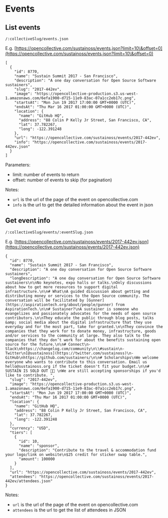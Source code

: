 # Events

## List events

`/:collectiveSlug/events.json`

E.g. [https://opencollective.com/sustainoss/events.json?limit=10\&offset=0](https://opencollective.com/sustainoss/events.json?limit=10\&offset=0)

```
[
  {
    "id": 8770,
    "name": "Sustain Summit 2017 - San Francisco",
    "description": "A one day conversation for Open Source Software sustainers",
    "slug": "2017-442ev",
    "image": "https://opencollective-production.s3.us-west-1.amazonaws.com/6efa1900-d715-11e9-83ac-07a1cc2eb17c.png",
    "startsAt": "Mon Jun 19 2017 17:00:00 GMT+0000 (UTC)",
    "endsAt": "Thu Mar 16 2017 01:00:00 GMT+0000 (UTC)",
    "location": {
      "name": "GitHub HQ",
      "address": "88 Colin P Kelly Jr Street, San Francisco, CA",
      "lat": 37.782267,
      "long": -122.391248
    },
    "url": "https://opencollective.com/sustainoss/events/2017-442ev",
    "info": "https://opencollective.com/sustainoss/events/2017-442ev.json"
  }
]
```

Parameters:

* limit: number of events to return
* offset: number of events to skip (for pagination)

Notes:

* `url` is the url of the page of the event on opencollective.com
* `info` is the url to get the detailed information about the event in json

## Get event info <a href="#get-info" id="get-info"></a>

`/:collectiveSlug/events/:eventSlug.json`

E.g. [https://opencollective.com/sustainoss/events/2017-442ev.json](https://opencollective.com/sustainoss/events/2017-442ev.json)

```
{
  "id": 8770,
  "name": "Sustain Summit 2017 - San Francisco",
  "description": "A one day conversation for Open Source Software sustainers",
  "longDescription": "A one day conversation for Open Source Software sustainers\n\nNo keynotes, expo halls or talks.\nOnly discussions about how to get more resources to support digital infrastructure.\n\n# What\nA guided discussion about getting and distributing money or services to the Open Source community. The conversation will be facilitated by [Gunner](https://aspirationtech.org/about/people/gunner) from AspirationTech.\n\n# Sustainer?\nA sustainer is someone who evangelizes and passionately advocates for the needs of open source contributors.\n\nThey educate the public through blog posts, talks &amp; social media about the digital infrastructure that they use everyday and for the most part, take for granted.\n\nThey convince the companies that they work for to donate money, infrastructure, goods and/or services to the community at large. They also talk to the companies that they don’t work for about the benefits sustaining open source for the future.\n\n# Connect\n- Slack\nhttps://changelog.com/community\n\\#sustain\n- Twitter\n[@sustainoss](https://twitter.com/sustainoss)\n- GitHub\nhttps://github.com/sustainers/\n\n# Scholarships\nWe welcome everyone who wants to contribute to this conversation. Email us hello@sustainoss.org if the ticket doesn't fit your budget.\n\n# SUSTAIN IS SOLD OUT 🎉🎉 \nWe are still accepting sponsorships if you'd like to contribute. ",
  "slug": "2017-442ev",
  "image": "https://opencollective-production.s3.us-west-1.amazonaws.com/6efa1900-d715-11e9-83ac-07a1cc2eb17c.png",
  "startsAt": "Mon Jun 19 2017 17:00:00 GMT+0000 (UTC)",
  "endsAt": "Thu Mar 16 2017 01:00:00 GMT+0000 (UTC)",
  "location": {
    "name": "GitHub HQ",
    "address": "88 Colin P Kelly Jr Street, San Francisco, CA",
    "lat": 37.782267,
    "long": -122.391248
  },
  "currency": "USD",
  "tiers": [
    {
      "id": 10,
      "name": "sponsor",
      "description": "Contribute to the travel & accommodation fund your logo/link on website\n$25 credit for sticker swap table.",
      "amount": 100000
    }
  ],
  "url": "https://opencollective.com/sustainoss/events/2017-442ev",
  "attendees": "https://opencollective.com/sustainoss/events/2017-442ev/attendees.json"
}
```

Notes:

* `url` is the url of the page of the event on opencollective.com
* `attendees` is the url to get the list of attendees in JSON
